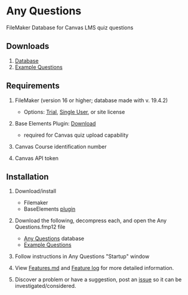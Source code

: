 # Any Questions
FileMaker Database for Canvas LMS quiz questions

## Downloads
1. [Database](database%20files/Any%20Questions.fmp12.zip)
2. [Example Questions](database%20files/example%20questions.zip)


## Requirements

1) FileMaker (version 16 or higher; database made with v. 19.4.2)
	* Options: [Trial](https://www.claris.com/trial/ "Claris FileMaker"), [Single User](https://store.claris.com/individuals "Claris FileMaker"), or site license

2) Base Elements Plugin: [Download](https://docs.baseelementsplugin.com/article/522-downloads)
	* required for Canvas quiz upload capability
3) Canvas Course identification number

4) Canvas API token

## Installation

1. Download/install
	* Filemaker
	* BaseElements [plugin](https://docs.baseelementsplugin.com/article/522-downloads "BaseElements")

2. Download the following, decompress each, and open the Any Questions.fmp12 file
	* [Any Questions](database%20files/Any%20Questions.fmp12.zip) database
	* [Example Questions](database%20files/example%20questions.zip)

3. Follow instructions in Any Questions "Startup" window

4. View [Features.md](Features.md) and [Feature log](feature_log.pdf) for more detailed information.

5. Discover a problem or have a suggestion, post an [issue](https://github.com/question-db/Any-Questions/issues) so it can be investigated/considered.
